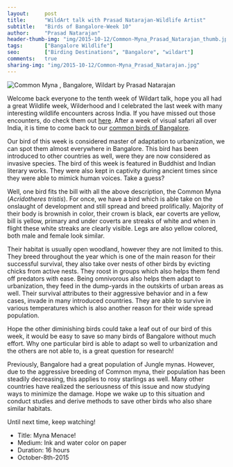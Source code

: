 ```yaml
---
layout:     post
title:      "WildArt talk with Prasad Natarajan-Wildlife Artist"
subtitle:   "Birds of Bangalore-Week 10"
author:     "Prasad Natarajan"
header-thumb-img: "img/2015-10-12/Common-Myna_Prasad_Natarajan_thumb.jpg"
tags:       ["Bangalore Wildlife"]
seo: 		["Birding Destinations", "Bangalore", "wildart"]
comments:   true
sharing-img: "img/2015-10-12/Common-Myna_Prasad_Natarajan.jpg"
---
```



<img src="{{ site.baseurl }}/img/2015-10-12/Common-Myna_Prasad_Natarajan.jpg" alt="Common Myna , Bangalore, Wildart by Prasad Natarajan">

<p>Welcome back everyone to the tenth week of Wildart talk, hope you all had a great Wildlife week, Wilderhood and I celebrated the last week with many interesting wildlife encounters across India. If you have missed out those encounters, do check them out <a href="{{ site.baseurl }}/wildlifeweek">here</a>. After a week of visual safari all over India, it is time to come back to our <a href="{{ site.baseurl }}/wildart">common birds of Bangalore</a>.</p>

<p>Our bird of this week is considered master of adaptation to urbanization, we can spot them almost everywhere in Bangalore. This bird has been introduced to other countries as well, were they are now considered as invasive species. The bird of this week is featured in Buddhist and Indian literary works. They were also kept in captivity during ancient times since they were able to mimick human voices. Take a guess?</p>

<p>Well, one bird fits the bill with all the above description, the Common Myna (<em>Acridotheres tristis</em>). For once, we have a bird which is able take on the onslaught of development and still spread and breed prolifically. Majority of their body is brownish in color, their crown is black, ear coverts are yellow, bill is yellow, primary and under coverts are streaks of white and when in flight these white streaks are clearly visible. Legs are also yellow colored, both male and female look similar.</p>

<p>Their habitat is usually open woodland, however they are not limited to this. They breed throughout the year which is one of the main reason for their successful survival, they also take over nests of other birds by evicting chicks from active nests. They roost in groups which also helps them fend off predators with ease. Being omnivorous also helps them adapt to urbanization, they feed in the dump-yards in the outskirts of urban areas as well. Their survival attributes to their aggressive behavior and in a few cases, invade in many introduced countries. They are able to survive in various temperatures which is also another reason for their wide spread population.</p>  

<p>Hope the other diminishing birds could take a leaf out of our bird of this week, it would be easy to save so many birds of Bangalore without much effort. Why one particular bird is able to adapt so well to urbanization and the others are not able to, is a great question for research!</p>

<p>Previously, Bangalore had a great population of Jungle mynas. However, due to the aggressive breeding of Common myna, their population has been steadily decreasing, this applies to rosy starlings as well. Many other countries have realized the seriousness of this issue and now studying ways to minimize the damage. Hope we wake up to this situation and conduct studies and derive methods to save other birds who also share similar habitats.</p>

<p>Until next time, keep watching!</p>

<p>
	<ul>
		 <li>Title: Myna Menace!</li>
		 <li>Medium: Ink and water color on paper</li>
		 <li>Duration: 16 hours</li>
		 <li>October-8th-2015</li>
 	</ul>
</p>

